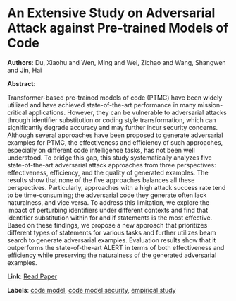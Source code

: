 # An Extensive Study on Adversarial Attack against Pre-trained Models of Code

**Authors**: Du, Xiaohu and Wen, Ming and Wei, Zichao and Wang, Shangwen and Jin, Hai

**Abstract**:

Transformer-based pre-trained models of code (PTMC) have been widely utilized and have achieved state-of-the-art performance in many mission-critical applications. However, they can be vulnerable to adversarial attacks through identifier substitution or coding style transformation, which can significantly degrade accuracy and may further incur security concerns. Although several approaches have been proposed to generate adversarial examples for PTMC, the effectiveness and efficiency of such approaches, especially on different code intelligence tasks, has not been well understood. To bridge this gap, this study systematically analyzes five state-of-the-art adversarial attack approaches from three perspectives: effectiveness, efficiency, and the quality of generated examples. The results show that none of the five approaches balances all these perspectives. Particularly, approaches with a high attack success rate tend to be time-consuming; the adversarial code they generate often lack naturalness, and vice versa. To address this limitation, we explore the impact of perturbing identifiers under different contexts and find that identifier substitution within for and if statements is the most effective. Based on these findings, we propose a new approach that prioritizes different types of statements for various tasks and further utilizes beam search to generate adversarial examples. Evaluation results show that it outperforms the state-of-the-art ALERT in terms of both effectiveness and efficiency while preserving the naturalness of the generated adversarial examples.

**Link**: [Read Paper](https://doi.org/10.1145/3611643.3616356)

**Labels**: [code model](../../labels/code_model.md), [code model security](../../labels/code_model_security.md), [empirical study](../../labels/empirical_study.md)

